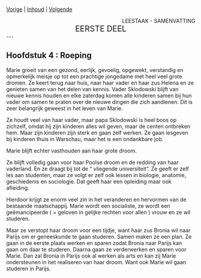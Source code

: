 [Vorige](hfst03_meisjestijd.md) | [Inhoud](inhoudsopgave.md) | [Volgende](hfst05_gouvernante.md)

<div style="text-align: right">LEESTAAK - SAMENVATTING</div>
<div style="font-size:150%;text-align: center">EERSTE DEEL</div>
---

## Hoofdstuk 4 : Roeping

Marie groeit van een gezond, eerlijk, gevoelig, opgewekt, verstandig en opmerkelijk meisje op tot een prachtige jongedame met heel veel grote dromen. Ze keert terug naar huis, naar haar vader en haar zus Helena en ze genieten samen van het delen van kennis. Vader Sklodowski blijft van nieuwe kennis houden en elke zaterdag komen alle kinderen samen bij hun vader om samen te praten over de nieuwe dingen die zich aandienen. Dit is zeer belangrijk geweest in het leven van Marie. 

Ze houdt veel van haar vader, maar papa Sklodowski is heel boos op zichzelf, omdat hij zijn kinderen alles wil geven, maar de centen ontbreken hem. Maar zijn kinderen zijn sterk en gaan zelf werken. Ze gaan lesgeven bij kinderen thuis in Warschau, maar het is een ondankbare job.

Marie blijft echter vasthouden aan haar grote droom. 

Ze blijft volledig gaan voor haar Poolse droom en de redding van haar vaderland. En ze draagt bij tot de “ vliegende universiteit”. Ze geeft er zelf les aan studenten, maar ze volgt er zelf ook lessen in biologie, anatomie, geschiedenis en sociologie. Dat geeft haar een opleiding maar ook afleiding. 

Hierdoor krijgt ze enorm veel zin in het veranderen en hervormen van de bestaande maatschappij. Marie wordt een socialiste, ze wordt een geëmancipeerde ( = geloven in gelijke rechten voor allen ) vrouw en ze wil studeren.

Maar ze verstopt haar droom voor een tijdje, want haar zus Bronia wil naar Parijs om er geneeskunde te gaan studeren. Samen maken ze een plan. Ze gaan in de eerste plaats werken en sparen zodat Bronia naar Parijs kan gaan om daar te studeren. Daarna gaan ze verderwerken en sparen voor Marie. Dan zal Bronia in Parijs ook al werken als arts en kan zij Marie ondersteunen in het realiseren van haar droom. Want ook Marie wil gaan studeren in Parijs.
